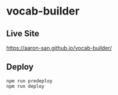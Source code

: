 # vocab-builder

## Live Site

https://aaron-san.github.io/vocab-builder/

## Deploy

```shell
npm run predeploy
npm run deploy

```

